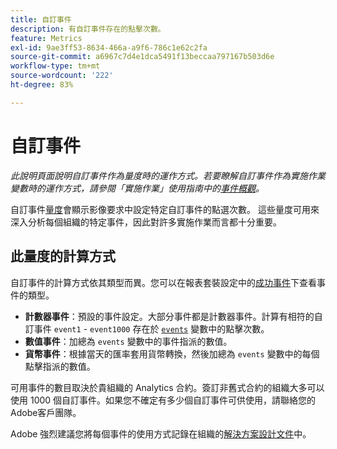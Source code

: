 ```yaml
---
title: 自訂事件
description: 有自訂事件存在的點擊次數。
feature: Metrics
exl-id: 9ae3ff53-8634-466a-a9f6-786c1e62c2fa
source-git-commit: a6967c7d4e1dca5491f13beccaa797167b503d6e
workflow-type: tm+mt
source-wordcount: '222'
ht-degree: 83%

---
```


# 自訂事件

*此說明頁面說明自訂事件作為量度時的運作方式。若要瞭解自訂事件作為實施作業變數時的運作方式，請參閱「實施作業」使用指南中的[事件概觀](/help/implement/vars/page-vars/events/events-overview.md)。*

自訂事件[量度](overview.md)會顯示影像要求中設定特定自訂事件的點選次數。 這些量度可用來深入分析每個組織的特定事件，因此對許多實施作業而言都十分重要。

## 此量度的計算方式

自訂事件的計算方式依其類型而異。您可以在報表套裝設定中的[成功事件](/help/admin/tools/manage-rs/edit-settings/conversion-var-admin/c-success-events/success-event.md)下查看事件的類型。

* **計數器事件**：預設的事件設定。大部分事件都是計數器事件。計算有相符的自訂事件 `event1` - `event1000` 存在於 [`events`](/help/implement/vars/page-vars/events/events-overview.md) 變數中的點擊次數。
* **數值事件**：加總為 `events` 變數中的事件指派的數值。
* **貨幣事件**：根據當天的匯率套用貨幣轉換，然後加總為 `events` 變數中的每個點擊指派的數值。

可用事件的數目取決於貴組織的 Analytics 合約。簽訂非舊式合約的組織大多可以使用 1000 個自訂事件。如果您不確定有多少個自訂事件可供使用，請聯絡您的Adobe客戶團隊。

Adobe 強烈建議您將每個事件的使用方式記錄在組織的[解決方案設計文件](/help/implement/prepare/solution-design.md)中。
